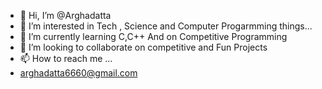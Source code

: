 - 👋 Hi, I’m @Arghadatta
- 👀 I’m interested in Tech , Science and Computer Progarmming things...
- 🌱 I’m currently learning C,C++ And on Competitive Programming
- 💞️ I’m looking to collaborate on competitive and Fun Projects
- 📫 How to reach me ...
- arghadatta6660@gmail.com


<!---
Arghadatta/Arghadatta is a ✨ special ✨ repository because its `README.md` (this file) appears on your GitHub profile.
You can click the Preview link to take a look at your changes.
--->
